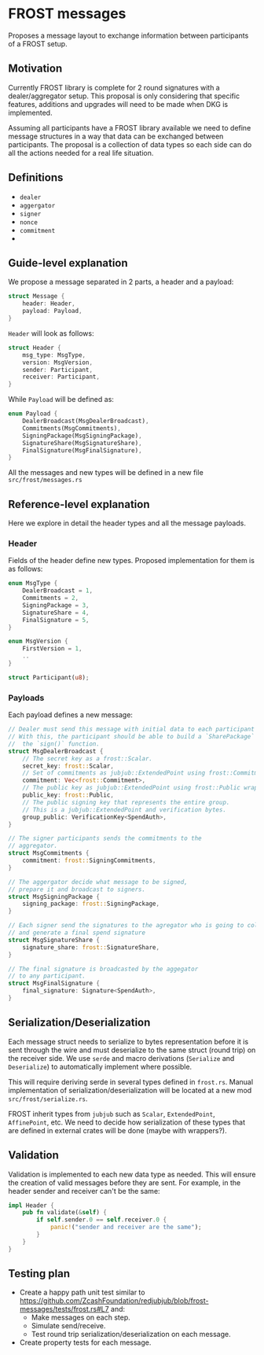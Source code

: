 # FROST messages

Proposes a message layout to exchange information between participants of a FROST setup.

## Motivation

Currently FROST library is complete for 2 round signatures with a dealer/aggregator setup.
This proposal is only considering that specific features, additions and upgrades will need to be made when DKG is implemented.

Assuming all participants have a FROST library available we need to define message structures in a way that data can be exchanged between participants. The proposal is a collection of data types so each side can do all the actions needed for a real life situation.

## Definitions

- `dealer`
- `aggergator`
- `signer`
- `nonce`
- `commitment`
- 

## Guide-level explanation

We propose a message separated in 2 parts, a header and a payload:

```rust
struct Message {
    header: Header,
    payload: Payload,
}
```

`Header` will look as follows:

```rust
struct Header {
    msg_type: MsgType,
    version: MsgVersion,
    sender: Participant,
    receiver: Participant, 
}
```

While `Payload` will be defined as:

```rust
enum Payload {
    DealerBroadcast(MsgDealerBroadcast),
    Commitments(MsgCommitments),
    SigningPackage(MsgSigningPackage),
    SignatureShare(MsgSignatureShare),
    FinalSignature(MsgFinalSignature),
}
```

All the messages and new types will be defined in a new file `src/frost/messages.rs`

## Reference-level explanation

Here we explore in detail the header types and all the message payloads. 

### Header

Fields of the header define new types. Proposed implementation for them is as follows:

```rust
enum MsgType {
    DealerBroadcast = 1,
    Commitments = 2,
    SigningPackage = 3,
    SignatureShare = 4,
    FinalSignature = 5,
}

enum MsgVersion {
    FirstVersion = 1,
    ..
}

struct Participant(u8);
```

### Payloads

Each payload defines a new message:

```rust
// Dealer must send this message with initial data to each participant involved.
// With this, the participant should be able to build a `SharePackage` and use
//  the `sign()` function.
struct MsgDealerBroadcast {
    // The secret key as a frost::Scalar.
    secret_key: frost::Scalar,
    // Set of commitments as jubjub::ExtendedPoint using frost::Commitment wrapper.
    commitment: Vec<frost::Commitment>,
    // The public key as jubjub::ExtendedPoint using frost::Public wrapper.
    public_key: frost::Public,
    // The public signing key that represents the entire group.
    // This is a jubjub::ExtendedPoint and verification bytes.
    group_public: VerificationKey<SpendAuth>,
}

// The signer participants sends the commitments to the
// aggregator.
struct MsgCommitments {
    commitment: frost::SigningCommitments,
}

// The aggergator decide what message to be signed, 
// prepare it and broadcast to signers.
struct MsgSigningPackage {
    signing_package: frost::SigningPackage,
}

// Each signer send the signatures to the agregator who is going to collect them 
// and generate a final spend signature 
struct MsgSignatureShare {
    signature_share: frost::SignatureShare,
}

// The final signature is broadcasted by the aggegator 
// to any participant.
struct MsgFinalSignature {
    final_signature: Signature<SpendAuth>,
}
```
## Serialization/Deserialization

Each message struct needs to serialize to bytes representation before it is sent through the wire and must deserialize to the same struct (round trip) on the receiver side. We use `serde` and macro derivations (`Serialize` and `Deserialize`) to automatically implement where possible.

This will require deriving serde in several types defined in `frost.rs`. 
Manual implementation of serialization/deserialization will be located at a new mod `src/frost/serialize.rs`.

FROST inherit types from `jubjub` such as `Scalar`, `ExtendedPoint`, `AffinePoint`, etc. We need to decide how serialization of these types that are defined in external crates will be done (maybe with wrappers?).

## Validation

Validation is implemented to each new data type as needed. This will ensure the creation of valid messages before they are sent. For example, in the header sender and receiver can't be the same:

```rust
impl Header {
    pub fn validate(&self) {
        if self.sender.0 == self.receiver.0 {
            panic!("sender and receiver are the same");
        }
    }
}
```

## Testing plan

- Create a happy path unit test similar to https://github.com/ZcashFoundation/redjubjub/blob/frost-messages/tests/frost.rs#L7 and:
  - Make messages on each step.
  - Simulate send/receive.
  - Test round trip serialization/deserialization on each message.
- Create property tests for each message.
